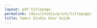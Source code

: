 ```yaml
---
layout: pdf-titlepage
permalink: /docs/studio/print/titlepage/
title: Yamcs Studio User Guide
---
```


